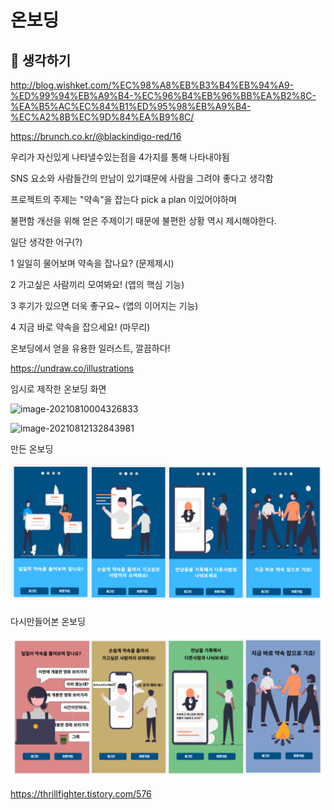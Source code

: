 # 온보딩



## :thinking: 생각하기

http://blog.wishket.com/%EC%98%A8%EB%B3%B4%EB%94%A9-%ED%99%94%EB%A9%B4-%EC%96%B4%EB%96%BB%EA%B2%8C-%EA%B5%AC%EC%84%B1%ED%95%98%EB%A9%B4-%EC%A2%8B%EC%9D%84%EA%B9%8C/



https://brunch.co.kr/@blackindigo-red/16



우리가 자신있게 나타낼수있는점을 4가지를 통해 나타내야됨

SNS 요소와 사람들간의 만남이 있기떄문에 사람을 그려야 좋다고 생각함

프로젝트의 주제는 "약속"을 잡는다 pick a plan 이있어야하며

불편함 개선을 위해 얻은 주제이기 때문에  불편한 상황 역시 제시해야한다.



일단 생각한 어구(?)

1 일일히 물어보며 약속을 잡나요? (문제제시)

2 가고싶은 사람끼리 모여봐요!	(앱의  핵심 기능)

3 후기가 있으면 더욱 좋구요~	(앱의 이어지는 기능)

4 지금 바로 약속을 잡으세요!	(마무리)



온보딩에서 얻을 유용한 일러스트, 깔끔하다!

https://undraw.co/illustrations



임시로 제작한 온보딩 화면 

![image-20210810004326833](C:\Users\multicampus\AppData\Roaming\Typora\typora-user-images\image-20210810004326833.png)



![image-20210812132843981](C:\Users\PRO\AppData\Roaming\Typora\typora-user-images\image-20210812132843981.png)





만든 온보딩

![image-20210815004910393](온보딩-진행중.assets/image-20210815004910393.png)

다시만들어본 온보딩

![image-20210815012913354](온보딩-진행중.assets/image-20210815012913354.png)





https://thrillfighter.tistory.com/576
